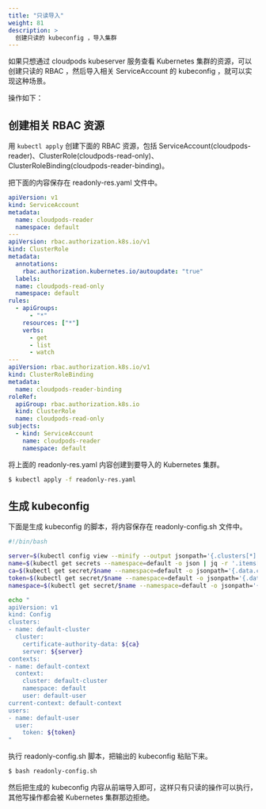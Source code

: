 ```yaml
---
title: "只读导入"
weight: 81
description: >
  创建只读的 kubeconfig ，导入集群
---
```


如果只想通过 cloudpods kubeserver 服务查看 Kubernetes 集群的资源，可以创建只读的 RBAC ，然后导入相关 ServiceAccount 的 kubeconfig ，就可以实现这种场景。

操作如下：

## 创建相关 RBAC 资源

用 `kubectl apply` 创建下面的 RBAC 资源，包括 ServiceAccount(cloudpods-reader)、ClusterRole(cloudpods-read-only)、ClusterRoleBinding(cloudpods-reader-binding)。

把下面的内容保存在 readonly-res.yaml 文件中。

```yaml
apiVersion: v1
kind: ServiceAccount
metadata:
  name: cloudpods-reader
  namespace: default
---
apiVersion: rbac.authorization.k8s.io/v1
kind: ClusterRole
metadata:
  annotations:
    rbac.authorization.kubernetes.io/autoupdate: "true"
  labels:
  name: cloudpods-read-only
  namespace: default
rules:
  - apiGroups:
      - "*"
    resources: ["*"]
    verbs:
      - get
      - list
      - watch
---
apiVersion: rbac.authorization.k8s.io/v1
kind: ClusterRoleBinding
metadata:
  name: cloudpods-reader-binding
roleRef:
  apiGroup: rbac.authorization.k8s.io
  kind: ClusterRole
  name: cloudpods-read-only
subjects:
  - kind: ServiceAccount
    name: cloudpods-reader
    namespace: default
```

将上面的 readonly-res.yaml 内容创建到要导入的 Kubernetes 集群。

```bash
$ kubectl apply -f readonly-res.yaml
```

## 生成 kubeconfig

下面是生成 kubeconfig 的脚本，将内容保存在 readonly-config.sh 文件中。

```bash
#!/bin/bash

server=$(kubectl config view --minify --output jsonpath='{.clusters[*].cluster.server}')
name=$(kubectl get secrets --namespace=default -o json | jq -r '.items[] | select(.metadata.name | test("cloudpods-reader-token-")).metadata.name')
ca=$(kubectl get secret/$name --namespace=default -o jsonpath='{.data.ca\.crt}')
token=$(kubectl get secret/$name --namespace=default -o jsonpath='{.data.token}' | base64 --decode)
namespace=$(kubectl get secret/$name --namespace=default -o jsonpath='{.data.namespace}' | base64 --decode)

echo "
apiVersion: v1
kind: Config
clusters:
- name: default-cluster
  cluster:
    certificate-authority-data: ${ca}
    server: ${server}
contexts:
- name: default-context
  context:
    cluster: default-cluster
    namespace: default
    user: default-user
current-context: default-context
users:
- name: default-user
  user:
    token: ${token}
"
```

执行 readonly-config.sh 脚本，把输出的 kubeconfig 粘贴下来。

```bash
$ bash readonly-config.sh
```

然后把生成的 kubeconfig 内容从前端导入即可，这样只有只读的操作可以执行，其他写操作都会被 Kubernetes 集群那边拒绝。
